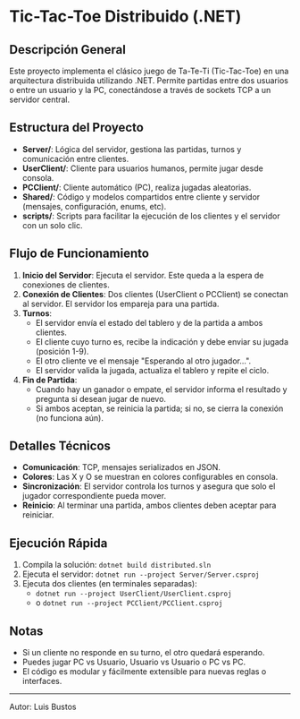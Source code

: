 # Tic-Tac-Toe Distribuido (.NET)

## Descripción General
Este proyecto implementa el clásico juego de Ta-Te-Ti (Tic-Tac-Toe) en una arquitectura distribuida utilizando .NET. Permite partidas entre dos usuarios o entre un usuario y la PC, conectándose a través de sockets TCP a un servidor central.

## Estructura del Proyecto
- **Server/**: Lógica del servidor, gestiona las partidas, turnos y comunicación entre clientes.
- **UserClient/**: Cliente para usuarios humanos, permite jugar desde consola.
- **PCClient/**: Cliente automático (PC), realiza jugadas aleatorias.
- **Shared/**: Código y modelos compartidos entre cliente y servidor (mensajes, configuración, enums, etc).
- **scripts/**: Scripts para facilitar la ejecución de los clientes y el servidor con un solo clic.

## Flujo de Funcionamiento
1. **Inicio del Servidor**: Ejecuta el servidor. Este queda a la espera de conexiones de clientes.
2. **Conexión de Clientes**: Dos clientes (UserClient o PCClient) se conectan al servidor. El servidor los empareja para una partida.
3. **Turnos**:
   - El servidor envía el estado del tablero y de la partida a ambos clientes.
   - El cliente cuyo turno es, recibe la indicación y debe enviar su jugada (posición 1-9).
   - El otro cliente ve el mensaje "Esperando al otro jugador...".
   - El servidor valida la jugada, actualiza el tablero y repite el ciclo.
4. **Fin de Partida**:
   - Cuando hay un ganador o empate, el servidor informa el resultado y pregunta si desean jugar de nuevo.
   - Si ambos aceptan, se reinicia la partida; si no, se cierra la conexión (no funciona aún).

## Detalles Técnicos
- **Comunicación**: TCP, mensajes serializados en JSON.
- **Colores**: Las X y O se muestran en colores configurables en consola.
- **Sincronización**: El servidor controla los turnos y asegura que solo el jugador correspondiente pueda mover.
- **Reinicio**: Al terminar una partida, ambos clientes deben aceptar para reiniciar.

## Ejecución Rápida
1. Compila la solución: `dotnet build distributed.sln`
2. Ejecuta el servidor: `dotnet run --project Server/Server.csproj`
3. Ejecuta dos clientes (en terminales separadas):
   - `dotnet run --project UserClient/UserClient.csproj`
   - o `dotnet run --project PCClient/PCClient.csproj`

## Notas
- Si un cliente no responde en su turno, el otro quedará esperando.
- Puedes jugar PC vs Usuario, Usuario vs Usuario o PC vs PC.
- El código es modular y fácilmente extensible para nuevas reglas o interfaces.

---
Autor: Luis Bustos
